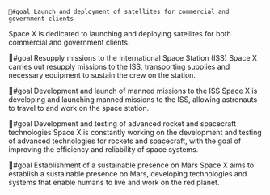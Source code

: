     🎯#goal Launch and deployment of satellites for commercial and government clients
Space X is dedicated to launching and deploying satellites for both commercial and government clients.

🎯#goal Resupply missions to the International Space Station (ISS)
Space X carries out resupply missions to the ISS, transporting supplies and necessary equipment to sustain the crew on the station.

🎯#goal Development and launch of manned missions to the ISS
Space X is developing and launching manned missions to the ISS, allowing astronauts to travel to and work on the space station.

🎯#goal Development and testing of advanced rocket and spacecraft technologies
Space X is constantly working on the development and testing of advanced technologies for rockets and spacecraft, with the goal of improving the efficiency and reliability of space systems.

🎯#goal Establishment of a sustainable presence on Mars
Space X aims to establish a sustainable presence on Mars, developing technologies and systems that enable humans to live and work on the red planet.

